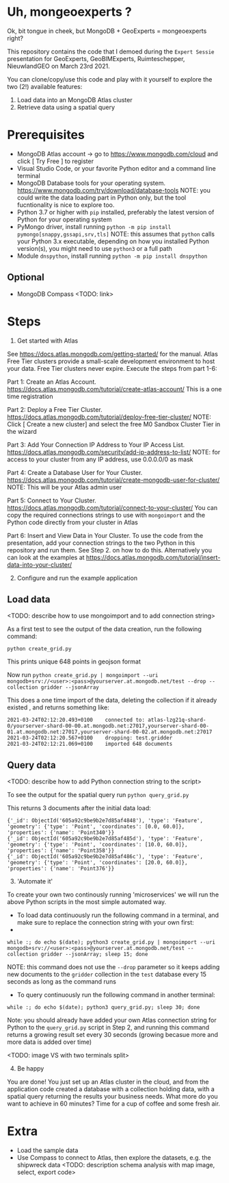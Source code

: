 # Uh, mongeoexperts ?
Ok, bit tongue in cheek, but MongoDB + GeoExperts = mongeoexperts right?

This repository contains the code that I demoed during the `Expert Sessie` presentation for GeoExperts, GeoBIMExperts, Ruimteschepper, NieuwlandGEO on March 23rd 2021.

You can clone/copy/use this code and play with it yourself to explore the two (2!) available features:

1. Load data into an MongoDB Atlas cluster
2. Retrieve data using a spatial query

# Prerequisites

* MongoDB Atlas account -> go to https://www.mongodb.com/cloud and click [ Try Free ] to register
* Visual Studio Code, or your favorite Python editor and a command line terminal
* MongoDB Database tools for your operating system. https://www.mongodb.com/try/download/database-tools NOTE: you could write the data loading part in Python only, but the tool fucntionality is nice to explore too.   
* Python 3.7 or higher with `pip` installed, preferably the latest version of Python for your operating system 
* PyMongo driver, install running `python -m pip install pymongo[snappy,gssapi,srv,tls]` NOTE: this assumes that `python` calls your Python 3.x executable, depending on how you installed Python version(s), you might need to use `python3` or a full path
* Module `dnspython`, install running `python -m pip install dnspython`

## Optional

* MongoDB Compass <TODO: link>

# Steps

1. Get started with Atlas

See https://docs.atlas.mongodb.com/getting-started/ for the manual. Atlas Free Tier clusters provide a small-scale development environment to host your data. Free Tier clusters never expire. Execute the steps from part 1-6:

Part 1: Create an Atlas Account. https://docs.atlas.mongodb.com/tutorial/create-atlas-account/ This is a one time registration

Part 2: Deploy a Free Tier Cluster. https://docs.atlas.mongodb.com/tutorial/deploy-free-tier-cluster/ NOTE: Click [ Create a new cluster] and select the free M0 Sandbox Cluster Tier in the wizard

Part 3: Add Your Connection IP Address to Your IP Access List. https://docs.atlas.mongodb.com/security/add-ip-address-to-list/ NOTE: for access to your cluster from any IP address, use 0.0.0.0/0 as mask

Part 4: Create a Database User for Your Cluster. https://docs.atlas.mongodb.com/tutorial/create-mongodb-user-for-cluster/ NOTE: This will be your Atlas admin user 

Part 5: Connect to Your Cluster. https://docs.atlas.mongodb.com/tutorial/connect-to-your-cluster/ You can copy the required connections strings to use with `mongoimport` and the Python code directly from your cluster in Atlas

Part 6: Insert and View Data in Your Cluster. To use the code from the presentation, add your connection strings to the two Python in this repository and run them. See Step 2. on how to do this. Alternatively you can look at the examples at https://docs.atlas.mongodb.com/tutorial/insert-data-into-your-cluster/   

2. Configure and run the example application

## Load data

<TODO: describe how to use mongoimport and to add connection string>

As a first test to see the output of the data creation, run the following command:

`python create_grid.py`

This prints unique 648 points in geojson format  

Now run `python create_grid.py | mongoimport --uri mongodb+srv://<user>:<pass>@yourserver.at.mongodb.net/test --drop --collection gridder --jsonArray`

This does a one time import of the data, deleting the collection if it already existed , and returns something like:

```
2021-03-24T02:12:20.493+0100    connected to: atlas-lzg21q-shard-0/yourserver-shard-00-00.at.mongodb.net:27017,yourserver-shard-00-01.at.mongodb.net:27017,yourserver-shard-00-02.at.mongodb.net:27017
2021-03-24T02:12:20.567+0100    dropping: test.gridder
2021-03-24T02:12:21.069+0100    imported 648 documents
```

## Query data

<TODO: describe how to add Python connection string to the script>

To see  the output for the spatial query run `python query_grid.py`

This returns 3 documents after the initial data load:

```
{'_id': ObjectId('605a92c9be9b2e7d85af4848'), 'type': 'Feature', 'geometry': {'type': 'Point', 'coordinates': [0.0, 60.0]}, 'properties': {'name': 'Point340'}}
{'_id': ObjectId('605a92c9be9b2e7d85af485d'), 'type': 'Feature', 'geometry': {'type': 'Point', 'coordinates': [10.0, 60.0]}, 'properties': {'name': 'Point358'}}
{'_id': ObjectId('605a92c9be9b2e7d85af486c'), 'type': 'Feature', 'geometry': {'type': 'Point', 'coordinates': [20.0, 60.0]}, 'properties': {'name': 'Point376'}}
```

3. 'Automate it'

To create your own two continously running 'microservices' we will run the above Python scripts in the most simple automated way.

* To load data continuously run the following command in a terminal, and make sure to replace the connection string with your own first:
* 
`while :; do echo $(date); python3 create_grid.py | mongoimport --uri mongodb+srv://<user>:<pass>@yourserver.at.mongodb.net/test --collection gridder --jsonArray; sleep 15; done`

NOTE: this command does not use the `--drop` parameter so it keeps adding new documents to the `gridder` collection in the `test` database every 15 seconds as long as the command runs

* To query continuously run the following command in another terminal:

`while :; do echo $(date); python3 query_grid.py; sleep 30; done`

Note: you should already have added your own Atlas connection string for Python to the `query_grid.py` script in Step 2, and running this command returns a growing result set every 30 seconds (growing becasue more and more data is added over time) 

<TODO: image VS with two terminals split>

4. Be happy

You are done! You just set up an Atlas cluster in the cloud, and from the application code created a database with a collection holding data, with a spatial query returning the results your business needs. What more do you want to achieve in 60 minutes? Time for a cup of coffee and some fresh air.

# Extra

* Load the sample data
* Use Compass to connect to Atlas, then explore the datasets, e.g. the shipwreck data <TODO: description schema analysis with map image, select, export code>
